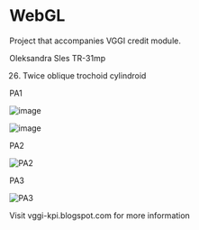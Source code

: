 # WebGL

Project that accompanies VGGI credit module.

Oleksandra Sles TR-31mp

26. Twice oblique trochoid cylindroid

PA1
    
![image](https://github.com/oleksandrasles/WebGL/assets/93182476/5b649ef0-428f-459d-8499-5d156be3161d)

![image](https://github.com/oleksandrasles/WebGL/assets/93182476/ddd967d0-994d-439d-80c9-f44c5fbefd82)

PA2

![PA2](https://github.com/oleksandrasles/WebGL/assets/93182476/881e4a2a-d2db-470f-b9e7-77f084dee7cd)

PA3

![PA3](https://github.com/oleksandrasles/WebGL/assets/93182476/1c3228a5-4173-4b5c-b93f-f9bc125fb90f)



Visit vggi-kpi.blogspot.com for more information
